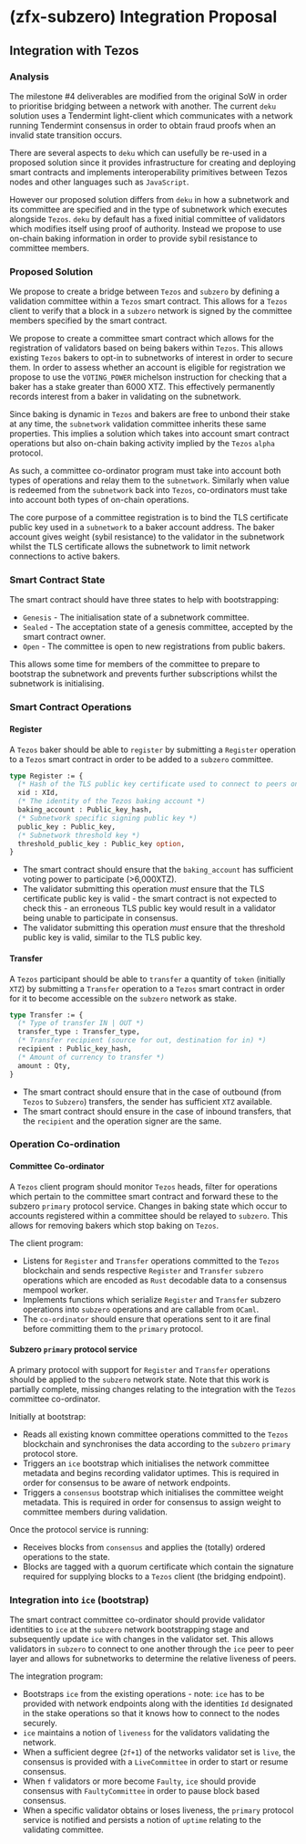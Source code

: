 # (zfx-subzero) Integration Proposal


## Integration with Tezos

### Analysis

The milestone #4 deliverables are modified from the original SoW in order to prioritise bridging between a network with another. The current `deku` solution uses a Tendermint light-client which communicates with a network running Tendermint consensus in order to obtain fraud proofs when an invalid state transition occurs.

There are several aspects to `deku` which can usefully be re-used in a proposed solution since it provides infrastructure for creating and deploying smart contracts and implements interoperability primitives between Tezos nodes and other languages such as `JavaScript`.

However our proposed solution differs from `deku` in how a subnetwork and its committee are specified and in the type of subnetwork which executes alongside `Tezos`. `deku` by default has a fixed initial committee of validators which modifies itself using proof of authority. Instead we propose to use on-chain baking information in order to provide sybil resistance to committee members.

### Proposed Solution

We propose to create a bridge between `Tezos` and `subzero` by defining a validation committee within a `Tezos` smart contract. This allows for a `Tezos` client to verify that a block in a `subzero` network is signed by the committee members specified by the smart contract. 

We propose to create a committee smart contract which allows for the registration of validators based on being bakers within `Tezos`. This allows existing `Tezos` bakers to opt-in to subnetworks of interest in order to secure them. In order to assess whether an account is eligible for registration we propose to use the `VOTING_POWER` michelson instruction for checking that a baker has a stake greater than 6000 XTZ. This effectively permanently records interest from a baker in validating on the subnetwork.

Since baking is dynamic in `Tezos` and bakers are free to unbond their stake at any time, the `subnetwork` validation committee inherits these same properties. This implies a solution which takes into account smart contract operations but also on-chain baking activity implied by the `Tezos` `alpha` protocol. 

As such, a committee co-ordinator program must take into account both types of operations and relay them to the `subnetwork`. Similarly when value is redeemed from the `subnetwork` back into `Tezos`, co-ordinators must take into account both types of on-chain operations.

The core purpose of a committee registration is to bind the TLS certificate public key used in a `subnetwork` to a baker account address. The baker account gives weight (sybil resistance) to the validator in the subnetwork whilst the TLS certificate allows the subnetwork to limit network connections to active bakers.

### Smart Contract State

The smart contract should have three states to help with bootstrapping: 
* `Genesis` - The initialisation state of a subnetwork committee.
* `Sealed` - The acceptation state of a genesis committee, accepted by the smart contract owner.
* `Open` - The committee is open to new registrations from public bakers.

This allows some time for members of the committee to prepare to bootstrap the subnetwork and prevents further subscriptions whilst the subnetwork is initialising.

### Smart Contract Operations

#### Register

A `Tezos` baker should be able to `register` by submitting a `Register` operation to a `Tezos` smart contract in order to be added to a `subzero` committee.

```ocaml
type Register := {
  (* Hash of the TLS public key certificate used to connect to peers on `subzero` *)
  xid : XId,
  (* The identity of the Tezos baking account *)
  baking_account : Public_key_hash,
  (* Subnetwork specific signing public key *)
  public_key : Public_key,
  (* Subnetwork threshold key *)
  threshold_public_key : Public_key option,
}
```

* The smart contract should ensure that the `baking_account` has sufficient voting power to participate (>6,000XTZ).
* The validator submitting this operation *must* ensure that the TLS certificate public key is valid - the smart contract is not expected to check this - an erroneous TLS public key would result in a validator being unable to participate in consensus.
* The validator submitting this operation *must* ensure that the threshold public key is valid, similar to the TLS public key.

#### Transfer

A `Tezos` participant should be able to `transfer` a quantity of `token` (initially `XTZ`) by submitting a `Transfer` operation to a `Tezos` smart contract in order for it to become accessible on the `subzero` network as stake.

```ocaml
type Transfer := {
  (* Type of transfer IN | OUT *)
  transfer_type : Transfer_type,
  (* Transfer recipient (source for out, destination for in) *)
  recipient : Public_key_hash,
  (* Amount of currency to transfer *)
  amount : Qty,
}
```

* The smart contract should ensure that in the case of outbound (from `Tezos` to `Subzero`) transfers, the sender has sufficient `XTZ` available.
* The smart contract should ensure in the case of inbound transfers, that the `recipient` and the operation signer are the same.

### Operation Co-ordination

#### Committee Co-ordinator

A `Tezos` client program should monitor `Tezos` heads, filter for operations which pertain to the committee smart contract and forward these to the subzero `primary` protocol service. Changes in baking state which occur to accounts registered within a committee should be relayed to `subzero`. This allows for removing bakers which stop baking on `Tezos`.

The client program:
* Listens for `Register` and `Transfer` operations committed to the `Tezos` blockchain and sends respective `Register` and `Transfer` `subzero` operations which are encoded as `Rust` decodable data to a consensus mempool worker.
* Implements functions which serialize `Register` and `Transfer` subzero operations into `subzero` operations and are callable from `OCaml`.
* The `co-ordinator` should ensure that operations sent to it are final before committing them to the `primary` protocol.

#### Subzero `primary` protocol service

A primary protocol with support for `Register` and `Transfer` operations should be applied to the `subzero` network state. Note that this work is partially complete, missing changes relating to the integration with the `Tezos` committee co-ordinator.

Initially at bootstrap:
* Reads all existing known committee operations committed to the `Tezos` blockchain and synchronises the data according to the `subzero` `primary` protocol store.
* Triggers an `ice` bootstrap which initialises the network committee metadata and begins recording validator uptimes. This is required in order for consensus to be aware of network endpoints.
* Triggers a `consensus` bootstrap which initialises the committee weight metadata. This is required in order for consensus to assign weight to committee members during validation.

Once the protocol service is running:
* Receives blocks from `consensus` and applies the (totally) ordered operations to the state.
* Blocks are tagged with a quorum certificate which contain the signature required for supplying blocks to a `Tezos` client (the bridging endpoint).

### Integration into `ice` (bootstrap)

The smart contract committee co-ordinator should provide validator identities to `ice` at the `subzero` network bootstrapping stage and subsequently update `ice` with changes in the validator set. This allows validators in `subzero` to connect to one another through the `ice` peer to peer layer and allows for subnetworks to determine the relative liveness of peers.

The integration program:
* Bootstraps `ice` from the existing operations - note: `ice` has to be provided with network endpoints along with the identities `Id` designated in the stake operations so that it knows how to connect to the nodes securely.
* `ice` maintains a notion of `liveness` for the validators validating the network.
* When a sufficient degree (`2f+1`) of the networks validator set is `live`, the consensus is provided with a `LiveCommittee` in order to start or resume consensus.
* When `f` validators or more become `Faulty`, `ice` should provide consensus with `FaultyCommittee` in order to pause block based consensus.
* When a specific validator obtains or loses liveness, the `primary` protocol service is notified and persists a notion of `uptime` relating to the validating committee.
